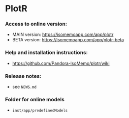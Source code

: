 # PlotR

### Access to online version:
- MAIN version: https://isomemoapp.com/app/plotr
- BETA version: https://isomemoapp.com/app/plotr-beta

### Help and installation instructions:
- https://github.com/Pandora-IsoMemo/plotr/wiki

### Release notes:
- see `NEWS.md`

### Folder for online models
- `inst/app/predefinedModels`
